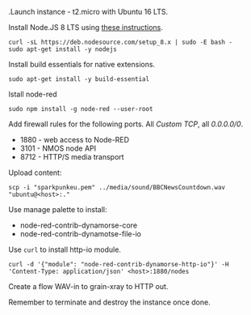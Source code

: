 .Launch instance - t2.micro with Ubuntu 16 LTS.

Install Node.JS 8 LTS using [these instructions](https://nodejs.org/en/download/package-manager/#debian-and-ubuntu-based-linux-distributions).

    curl -sL https://deb.nodesource.com/setup_8.x | sudo -E bash -
    sudo apt-get install -y nodejs
    
Install build essentials for native extensions.

    sudo apt-get install -y build-essential
    
Istall node-red

    sudo npm install -g node-red --user-root
    
Add firewall rules for the following ports. All _Custom TCP_, all _0.0.0.0/0_.

* 1880 - web access to Node-RED
* 3101 - NMOS node API
* 8712 - HTTP/S media transport

Upload content:

    scp -i "sparkpunkeu.pem" ../media/sound/BBCNewsCountdown.wav "ubuntu@<host>:."
    
Use manage palette to install:

* node-red-contrib-dynamorse-core
* node-red-contrib-dynamotse-file-io

Use `curl` to install http-io module.

    curl -d '{"module": "node-red-contrib-dynamorse-http-io"}' -H 'Content-Type: application/json' <host>:1880/nodes
    
Create a flow WAV-in to grain-xray to HTTP out.

Remember to terminate and destroy the instance once done.
